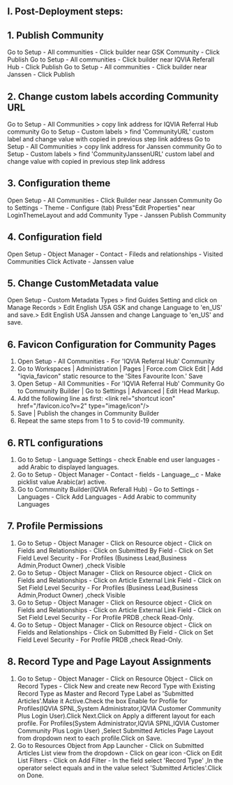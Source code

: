 ## I. Post-Deployment steps:

## 1. Publish Community
Go to Setup - All communities - Click builder near GSK Community - Click Publish
Go to Setup - All communities - Click builder near IQVIA Referall Hub - Click Publish
Go to Setup - All communities - Click builder near Janssen - Click Publish

## 2. Change custom labels according Community URL
Go to Setup - All Communities > copy link address for IQVIA Referral Hub community
Go to Setup - Custom labels > find 'CommunityURL' custom label and change value with copied in previous step link address
Go to Setup - All Communities > copy link address for Janssen community
Go to Setup - Custom labels > find 'CommunityJanssenURL' custom label and change value with copied in previous step link address

## 3. Configuration theme
Open Setup - All Communities - Click Builder near Janssen Community
Go to Settings - Theme - Configure (tab)
Press"Edit Properties" near LoginThemeLayout and add Community Type - Janssen
Publish Community

## 4. Configuration field
Open Setup - Object Manager - Contact - Fileds and relationships - Visited Communities
Click Activate - Janssen value

## 5. Change CustomMetadata value
Open Setup - Custom Metadata Types > find Guides Setting and click on Manage Records > Edit 	English USA GSK  and change Language to 'en_US' and save.> Edit English USA Janssen and change Language to 'en_US' and save.

## 6. Favicon Configuration for Community Pages
1. Open Setup - All Communities - For 'IQVIA Referral Hub' Community
2. Go to Workspaces | Administration | Pages | Force.com
   Click Edit | Add "iqvia_favicon" static resource to the 'Sites Favourite Icon.' Save
3. Open Setup - All Communities - For 'IQVIA Referral Hub' Community
    Go to Community Builder | Go to Settings | Advanced | Edit Head Markup. 
4. Add the following line as first: 
    \<link rel="shortcut icon" href="/favicon.ico?v=2" type="image/icon"/\>
5. Save | Publish the changes in Community Builder
6. Repeat the same steps from 1 to 5 to covid-19 community.

## 6. RTL configurations
1. Go to Setup - Language Settings - check Enable end user languages - add Arabic to displayed          languages.
2. Go to Setup - Object Manager - Contact - fields - Language__c - Make picklist value Arabic(ar)       active.
3. Go to Community Builder(IQVIA Referall Hub) - Go to Settings - Languages - Click Add Languages -     Add Arabic to  community Languages

## 7. Profile Permissions
1. Go to Setup - Object Manager - Click on Resource object - Click on Fields and Relationships - Click on Submitted By Field - Click on Set Field Level Security  - For Profiles (Business Lead,Business Admin,Product Owner) ,check Visible
2. Go to Setup - Object Manager - Click on Resource object - Click on Fields and Relationships - Click on Article External Link	 Field - Click on Set Field Level Security  - For Profiles (Business Lead,Business Admin,Product Owner) ,check Visible   
3. Go to Setup - Object Manager - Click on Resource object - Click on Fields and Relationships - Click on Article External Link	 Field - Click on Set Field Level Security  - For Profile PRDB ,check Read-Only. 
4. Go to Setup - Object Manager - Click on Resource object - Click on Fields and Relationships - Click on Submitted By Field - Click on Set Field Level Security  - For Profile PRDB ,check Read-Only. 

## 8. Record Type and Page Layout Assignments
1. Go to Setup - Object Manager - Click on Resource Object - Click on Record Types - Click New and create new Record Type with Existing Record Type as Master and Record Type Label as 'Submitted Articles'.Make it Active.Check the box Enable for Profile for Profiles(IQVIA SPNL,System Administrator,IQVIA Customer Community Plus Login User).Click Next.Click on Apply a different layout for each profile.
  For Profiles(System Administrator,IQVIA SPNL,IQVIA Customer Community Plus Login User) ,Select Submitted Articles Page Layout from dropdown next to each profile.Click on Save.
2. Go to Resources Object from App Launcher - Click on Submitted Articles List view from the dropdown - Click on gear icon -Click on Edit List Filters - Click on Add Filter - In the field select 'Record Type' ,In the operator select equals and in the value  select 'Submitted Articles'.Click on Done.


